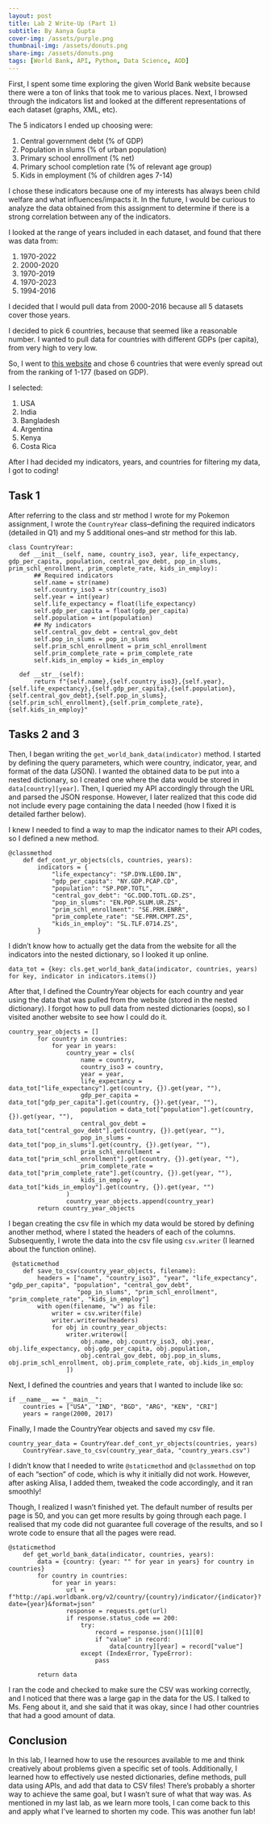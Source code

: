 ```yaml
---
layout: post
title: Lab 2 Write-Up (Part 1)
subtitle: By Aanya Gupta
cover-img: /assets/purple.png
thumbnail-img: /assets/donuts.png
share-img: /assets/donuts.png
tags: [World Bank, API, Python, Data Science, AOD]
---
```


First, I spent some time exploring the given World Bank website because there were a ton of links that took me to various places. Next, I browsed through the indicators list and looked at the different representations of each dataset (graphs, XML, etc). 

The 5 indicators I ended up choosing were:

1. Central government debt (% of GDP)
1. Population in slums (% of urban population)
1. Primary school enrollment (% net)
1. Primary school completion rate (% of relevant age group)
1. Kids in employment (% of children ages 7-14)

I chose these indicators because one of my interests has always been child welfare and what influences/impacts it. In the future, I would be curious to analyze the data obtained from this assignment to determine if there is a strong correlation between any of the indicators. 

I looked at the range of years included in each dataset, and found that there was data from:

1. 1970-2022
1. 2000-2020
1. 1970-2019
1. 1970-2023
1. 1994-2016

I decided that I would pull data from 2000-2016 because all 5 datasets cover those years. 

I decided to pick 6 countries, because that seemed like a reasonable number. I wanted to pull data for countries with different GDPs (per capita), from very high to very low. 

So, I went to [this website](https://www.worldometers.info/gdp/gdp-by-country/) and chose 6 countries that were evenly spread out from the ranking of 1-177 (based on GDP). 

I selected:

1. USA
1. India
1. Bangladesh
1. Argentina
1. Kenya
1. Costa Rica

After I had decided my indicators, years, and countries for filtering my data, I got to coding! 

## Task 1

After referring to the class and str method I wrote for my Pokemon assignment, I wrote the `CountryYear` class–defining the required indicators (detailed in Q1) and my 5 additional ones–and str method for this lab. 

```
class CountryYear:
   def __init__(self, name, country_iso3, year, life_expectancy, gdp_per_capita, population, central_gov_debt, pop_in_slums, prim_schl_enrollment, prim_complete_rate, kids_in_employ):
       ## Required indicators
       self.name = str(name)
       self.country_iso3 = str(country_iso3)
       self.year = int(year)
       self.life_expectancy = float(life_expectancy)
       self.gdp_per_capita = float(gdp_per_capita)
       self.population = int(population)
       ## My indicators
       self.central_gov_debt = central_gov_debt
       self.pop_in_slums = pop_in_slums
       self.prim_schl_enrollment = prim_schl_enrollment
       self.prim_complete_rate = prim_complete_rate
       self.kids_in_employ = kids_in_employ

   def __str__(self):
       return f"{self.name},{self.country_iso3},{self.year},{self.life_expectancy},{self.gdp_per_capita},{self.population},{self.central_gov_debt},{self.pop_in_slums},{self.prim_schl_enrollment},{self.prim_complete_rate},{self.kids_in_employ}"
```  

## Tasks 2 and 3

Then, I began writing the `get_world_bank_data(indicator)` method. I started by defining the query parameters, which were country, indicator, year, and format of the data (JSON). I wanted the obtained data to be put into a nested dictionary, so I created one where the data would be stored in `data[country][year]`. Then, I queried my API accordingly through the URL and parsed the JSON response. However, I later realized that this code did not include every page containing the data I needed (how I fixed it is detailed farther below). 

I knew I needed to find a way to map the indicator names to their API codes, so I defined a new method. 

```
@classmethod
    def def_cont_yr_objects(cls, countries, years):
        indicators = {
            "life_expectancy": "SP.DYN.LE00.IN",
            "gdp_per_capita": "NY.GDP.PCAP.CD",
            "population": "SP.POP.TOTL",
            "central_gov_debt": "GC.DOD.TOTL.GD.ZS",
            "pop_in_slums": "EN.POP.SLUM.UR.ZS",
            "prim_schl_enrollment": "SE.PRM.ENRR",
            "prim_complete_rate": "SE.PRM.CMPT.ZS",
            "kids_in_employ": "SL.TLF.0714.ZS",
        }
```

I didn’t know how to actually get the data from the website for all the indicators into the nested dictionary, so I looked it up online. 

```
data_tot = {key: cls.get_world_bank_data(indicator, countries, years) for key, indicator in indicators.items()}
```

After that, I defined the CountryYear objects for each country and year using the data that was pulled from the website (stored in the nested dictionary). I forgot how to pull data from nested dictionaries (oops), so I visited another website to see how I could do it. 

```
country_year_objects = []
        for country in countries:
            for year in years:
                country_year = cls(
                    name = country,
                    country_iso3 = country,
                    year = year,
                    life_expectancy = data_tot["life_expectancy"].get(country, {}).get(year, ""),
                    gdp_per_capita = data_tot["gdp_per_capita"].get(country, {}).get(year, ""),
                    population = data_tot["population"].get(country, {}).get(year, ""),
                    central_gov_debt = data_tot["central_gov_debt"].get(country, {}).get(year, ""),
                    pop_in_slums = data_tot["pop_in_slums"].get(country, {}).get(year, ""),
                    prim_schl_enrollment = data_tot["prim_schl_enrollment"].get(country, {}).get(year, ""),
                    prim_complete_rate = data_tot["prim_complete_rate"].get(country, {}).get(year, ""),
                    kids_in_employ = data_tot["kids_in_employ"].get(country, {}).get(year, "")
                )
                country_year_objects.append(country_year)
        return country_year_objects
```

I began creating the csv file in which my data would be stored by defining another method, where I stated the headers of each of the columns. Subsequently, I wrote the data into the csv file using `csv.writer` (I learned about the function online). 

```
 @staticmethod
    def save_to_csv(country_year_objects, filename):
        headers = ["name", "country_iso3", "year", "life_expectancy", "gdp_per_capita", "population", "central_gov_debt",
                   "pop_in_slums", "prim_schl_enrollment", "prim_complete_rate", "kids_in_employ"]
        with open(filename, "w") as file:
            writer = csv.writer(file) 
            writer.writerow(headers)
            for obj in country_year_objects:
                writer.writerow([
                    obj.name, obj.country_iso3, obj.year, obj.life_expectancy, obj.gdp_per_capita, obj.population,
                    obj.central_gov_debt, obj.pop_in_slums, obj.prim_schl_enrollment, obj.prim_complete_rate, obj.kids_in_employ
                ])
```

Next, I defined the countries and years that I wanted to include like so: 

```
if __name__ == "__main__":
    countries = ["USA", "IND", "BGD", "ARG", "KEN", "CRI"]
    years = range(2000, 2017)
```

Finally, I made the CountryYear objects and saved my csv file. 

```
country_year_data = CountryYear.def_cont_yr_objects(countries, years)
    CountryYear.save_to_csv(country_year_data, "country_years.csv")
```

I didn’t know that I needed to write `@staticmethod` and `@classmethod` on top of each “section” of code, which is why it initially did not work. However, after asking Alisa, I added them, tweaked the code accordingly, and it ran smoothly!

Though, I realized I wasn’t finished yet. The default number of results per page is 50, and you can get more results by going through each page. I realised that my code did not guarantee full coverage of the results, and so I wrote code to ensure that all the pages were read. 

```
@staticmethod
    def get_world_bank_data(indicator, countries, years):
        data = {country: {year: "" for year in years} for country in countries}
        for country in countries:
            for year in years:
                url = f"http://api.worldbank.org/v2/country/{country}/indicator/{indicator}?date={year}&format=json"
                response = requests.get(url)
                if response.status_code == 200:
                    try:
                        record = response.json()[1][0] 
                        if "value" in record:
                            data[country][year] = record["value"] 
                    except (IndexError, TypeError):
                        pass

        return data
```

I ran the code and checked to make sure the CSV was working correctly, and I noticed that there was a large gap in the data for the US. I talked to Ms. Feng about it, and she said that it was okay, since I had other countries that had a good amount of data. 

## Conclusion

In this lab, I learned how to use the resources available to me and think creatively about problems given a specific set of tools. Additionally, I learned how to effectively use nested dictionaries, define methods, pull data using APIs, and add that data to CSV files! There’s probably a shorter way to achieve the same goal, but I wasn’t sure of what that way was. As mentioned in my last lab, as we learn more tools, I can come back to this and apply what I've learned to shorten my code. This was another fun lab!
